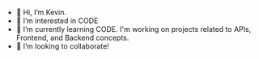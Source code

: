 - 👋 Hi, I’m Kevin.
- 👀 I’m interested in  CODE
- 🌱 I’m currently learning CODE. I'm working on projects related to APIs, Frontend, and Backend concepts. 
- 💞️ I’m looking to collaborate!

<!---
kjg9812/kjg9812 is a ✨ special ✨ repository because its `README.md` (this file) appears on your GitHub profile.
You can click the Preview link to take a look at your changes.
--->
